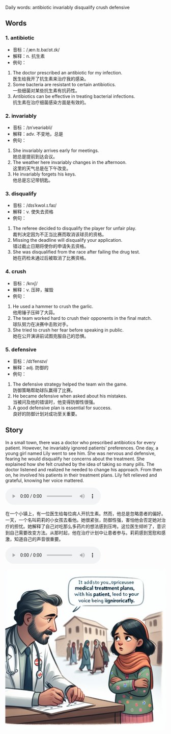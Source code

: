 Daily words: antibiotic invariably disqualify crush defensive

## Words
### 1. antibiotic
- 音标：/ˌæn.tɪ.baɪˈɒt.ɪk/ <span style="cursor: pointer;" onclick="document.getElementById('audio-player-1').play()"><i class="fas fa-volume-up"></i></span>
<audio id="audio-player-1" src="audios/words/antibiotic.mp3" style="display:none;"></audio>
- 解释：n. 抗生素
- 例句：
1. The doctor prescribed an antibiotic for my infection.  
医生给我开了抗生素来治疗我的感染。
2. Some bacteria are resistant to certain antibiotics.  
一些细菌对某些抗生素有抗药性。
3. Antibiotics can be effective in treating bacterial infections.  
抗生素在治疗细菌感染方面是有效的。

### 2. invariably
- 音标：/ɪnˈveəriəbli/ <span style="cursor: pointer;" onclick="document.getElementById('audio-player-2').play()"><i class="fas fa-volume-up"></i></span>
<audio id="audio-player-2" src="audios/words/invariably.mp3" style="display:none;"></audio>
- 解释：adv. 不变地，总是
- 例句：
1. She invariably arrives early for meetings.  
她总是提前到达会议。
2. The weather here invariably changes in the afternoon.  
这里的天气总是在下午改变。
3. He invariably forgets his keys.  
他总是忘记带钥匙。

### 3. disqualify
- 音标：/dɪsˈkwɒl.ɪ.faɪ/ <span style="cursor: pointer;" onclick="document.getElementById('audio-player-3').play()"><i class="fas fa-volume-up"></i></span>
<audio id="audio-player-3" src="audios/words/disqualify.mp3" style="display:none;"></audio>
- 解释：v. 使失去资格
- 例句：
1. The referee decided to disqualify the player for unfair play.  
裁判决定因为不正当比赛而取消该球员的资格。
2. Missing the deadline will disqualify your application.  
错过截止日期将使你的申请失去资格。
3. She was disqualified from the race after failing the drug test.  
她在药检未通过后被取消了比赛资格。

### 4. crush
- 音标：/krʌʃ/ <span style="cursor: pointer;" onclick="document.getElementById('audio-player-4').play()"><i class="fas fa-volume-up"></i></span>
<audio id="audio-player-4" src="audios/words/crush.mp3" style="display:none;"></audio>
- 解释：v. 压碎，摧毁
- 例句：
1. He used a hammer to crush the garlic.  
他用锤子压碎了大蒜。
2. The team worked hard to crush their opponents in the final match.  
球队努力在决赛中击败对手。
3. She tried to crush her fear before speaking in public.  
她在公开演讲前试图克服自己的恐惧。

### 5. defensive
- 音标：/dɪˈfensɪv/ <span style="cursor: pointer;" onclick="document.getElementById('audio-player-5').play()"><i class="fas fa-volume-up"></i></span>
<audio id="audio-player-5" src="audios/words/defensive.mp3" style="display:none;"></audio>
- 解释：adj. 防御的
- 例句：
1. The defensive strategy helped the team win the game.  
防御策略帮助球队赢得了比赛。
2. He became defensive when asked about his mistakes.  
当被问及他的错误时，他变得防御性很强。
3. A good defensive plan is essential for success.  
良好的防御计划对成功至关重要。

## Story
In a small town, there was a doctor who prescribed antibiotics for every patient. However, he invariably ignored patients' preferences. One day, a young girl named Lily went to see him. She was nervous and defensive, fearing he would disqualify her concerns about the treatment. She explained how she felt crushed by the idea of taking so many pills. The doctor listened and realized he needed to change his approach. From then on, he involved his patients in their treatment plans. Lily felt relieved and grateful, knowing her voice mattered.

<audio controls>
  <source src="https://files.dwong.top/story/2024-08-20-english.mp3" type="audio/mpeg">
  你的浏览器不支持音频元素。
</audio>
  

在一个小镇上，有一位医生给每位病人开抗生素。然而，他总是忽略患者的偏好。一天，一个名叫莉莉的小女孩去看他。她很紧张，防御性强，害怕他会否定她对治疗的担忧。她解释了自己对吃那么多药片的想法感到压垮。这位医生倾听了，意识到自己需要改变方法。从那时起，他在治疗计划中让患者参与。莉莉感到宽慰和感激，知道自己的声音很重要。

<audio controls>
  <source src="https://files.dwong.top/story/2024-08-20-chinese.mp3" type="audio/mpeg">
  你的浏览器不支持音频元素。
</audio>
  

![story](./images/2024-08-20.png)

